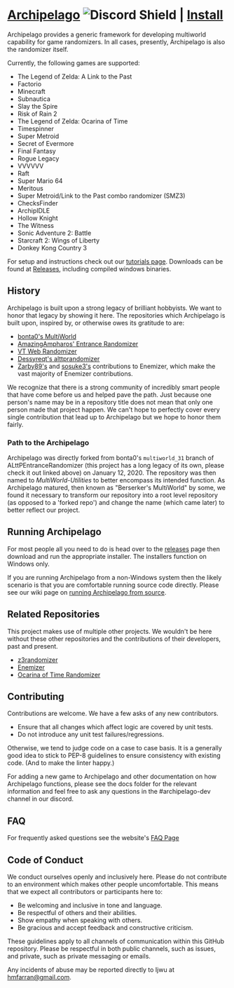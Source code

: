 # [Archipelago](https://archipelago.gg) ![Discord Shield](https://discordapp.com/api/guilds/731205301247803413/widget.png?style=shield) | [Install](https://github.com/ArchipelagoMW/Archipelago/releases)

Archipelago provides a generic framework for developing multiworld capability for game randomizers. In all cases, presently, Archipelago is also the randomizer itself.

Currently, the following games are supported:
* The Legend of Zelda: A Link to the Past
* Factorio
* Minecraft
* Subnautica
* Slay the Spire
* Risk of Rain 2
* The Legend of Zelda: Ocarina of Time
* Timespinner
* Super Metroid
* Secret of Evermore
* Final Fantasy
* Rogue Legacy
* VVVVVV
* Raft
* Super Mario 64
* Meritous
* Super Metroid/Link to the Past combo randomizer (SMZ3)
* ChecksFinder
* ArchipIDLE
* Hollow Knight
* The Witness
* Sonic Adventure 2: Battle
* Starcraft 2: Wings of Liberty
* Donkey Kong Country 3

For setup and instructions check out our [tutorials page](https://archipelago.gg/tutorial/).
Downloads can be found at [Releases](https://github.com/ArchipelagoMW/Archipelago/releases), including compiled
windows binaries.

## History

Archipelago is built upon a strong legacy of brilliant hobbyists. We want to honor that legacy by showing it here. The repositories which Archipelago is built upon, inspired by, or otherwise owes its gratitude to are:

* [bonta0's MultiWorld](https://github.com/Bonta0/ALttPEntranceRandomizer/tree/multiworld_31)
* [AmazingAmpharos' Entrance Randomizer](https://github.com/AmazingAmpharos/ALttPEntranceRandomizer)
* [VT Web Randomizer](https://github.com/sporchia/alttp_vt_randomizer)
* [Dessyreqt's alttprandomizer](https://github.com/Dessyreqt/alttprandomizer)
* [Zarby89's](https://github.com/Ijwu/Enemizer/commits?author=Zarby89) and [sosuke3's](https://github.com/Ijwu/Enemizer/commits?author=sosuke3) contributions to Enemizer, which make the vast majority of Enemizer contributions.

We recognize that there is a strong community of incredibly smart people that have come before us and helped pave the path. Just because one person's name may be in a repository title does not mean that only one person made that project happen. We can't hope to perfectly cover every single contribution that lead up to Archipelago but we hope to honor them fairly.

### Path to the Archipelago
Archipelago was directly forked from bonta0's `multiworld_31` branch of ALttPEntranceRandomizer (this project has a long legacy of its own, please check it out linked above) on January 12, 2020. The repository was then named to _MultiWorld-Utilities_ to better encompass its intended function. As Archipelago matured, then known as "Berserker's MultiWorld" by some, we found it necessary to transform our repository into a root level repository (as opposed to a 'forked repo') and change the name (which came later) to better reflect our project.

## Running Archipelago
For most people all you need to do is head over to the [releases](https://github.com/ArchipelagoMW/Archipelago/releases) page then download and run the appropriate installer. The installers function on Windows only.

If you are running Archipelago from a non-Windows system then the likely scenario is that you are comfortable running source code directly. Please see our wiki page on [running Archipelago from source](https://github.com/ArchipelagoMW/Archipelago/wiki/Running-from-source).

## Related Repositories
This project makes use of multiple other projects. We wouldn't be here without these other repositories and the contributions of their developers, past and present.

* [z3randomizer](https://github.com/ArchipelagoMW/z3randomizer)
* [Enemizer](https://github.com/Ijwu/Enemizer)
* [Ocarina of Time Randomizer](https://github.com/TestRunnerSRL/OoT-Randomizer)

## Contributing
Contributions are welcome. We have a few asks of any new contributors.

* Ensure that all changes which affect logic are covered by unit tests. 
* Do not introduce any unit test failures/regressions.

Otherwise, we tend to judge code on a case to case basis. It is a generally good idea to stick to PEP-8 guidelines to ensure consistency with existing code. (And to make the linter happy.)

For adding a new game to Archipelago and other documentation on how Archipelago functions, please see the docs folder for the relevant information and feel free to ask any questions in the #archipelago-dev channel in our discord.

## FAQ
For frequently asked questions see the website's [FAQ Page](https://archipelago.gg/faq/en/)

## Code of Conduct
We conduct ourselves openly and inclusively here. Please do not contribute to an environment which makes other people uncomfortable. This means that we expect all contributors or participants here to:

* Be welcoming and inclusive in tone and language.
* Be respectful of others and their abilities.
* Show empathy when speaking with others.
* Be gracious and accept feedback and constructive criticism.

These guidelines apply to all channels of communication within this GitHub repository. Please be respectful in both public channels, such as issues, and private, such as private messaging or emails.

Any incidents of abuse may be reported directly to Ijwu at hmfarran@gmail.com.
